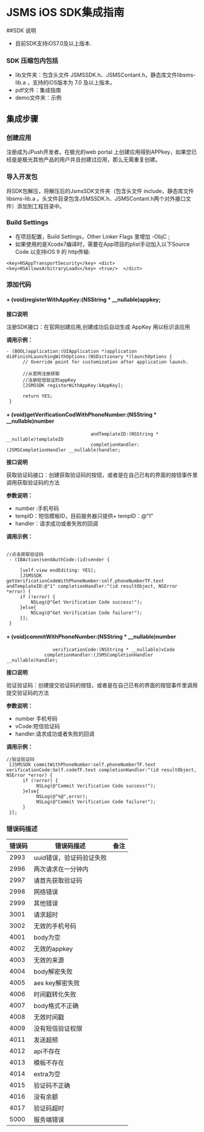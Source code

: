 # JSMS iOS SDK集成指南
##SDK 说明

+ 目前SDK支持iOS7.0及以上版本.

### SDK 压缩包内包括

+ lib文件夹：包含头文件 JSMSSDK.h、JSMSContant.h，静态库文件libsms-lib.a ，支持的iOS版本为 7.0 及以上版本。
+ pdf文件：集成指南
+ demo文件夹：示例

## 集成步骤

### 创建应用

注册成为JPush开发者。在极光的web portal 上创建应用得到APPkey，如果您已经是是极光其他产品的用户并且创建过应用，那么无需重复创建。

### 导入开发包

将SDK包解压，将解压后的JsmsSDK文件夹（包含头文件 include，静态库文件libsms-lib.a 。头文件目录包含JSMSSDK.h、JSMSContant.h两个对外接口文件）添加到工程目录中。 

### Build Settings

+ 在项目配置，Build Settings，Other Linker Flags 里增加  -ObjC ;
+ 如果使用的是Xcode7编译时，需要在App项目的plist手动加入以下Source Code 以支持iOS 9 的 http传输:

`
<key>NSAppTransportSecurity</key>
    <dict>
   <key>NSAllowsArbitraryLoads</key>
   <true/> 
 </dict>
`

### 添加代码

#### + (void)registerWithAppKey:(NSString * __nullable)appkey; 

**接口说明**

注册SDK接口：在官网创建应用,创建成功后自动生成 AppKey 用以标识该应用

**调用示例：**

```
- (BOOL)application:(UIApplication *)application didFinishLaunchingWithOptions:(NSDictionary *)launchOptions {
      // Override point for customization after application launch.
  
      //从官网注册获取
      //注册短信验证的appKey
      [JSMSSDK registerWithAppKey:kAppKey];
  
      return YES;
 }
```


#### + (void)getVerificationCodWithPhoneNumber:(NSString * __nullable)number
                                   andTemplateID:(NSString * __nullable)templateID
                                   completionHandler:(JSMSCompletionHandler __nullable)handler;


**接口说明**

获取验证码接口：创建获取验证码的按钮，或者是在自己已有的界面的按钮事件里调用获取验证码的方法

**参数说明：**

+ number :手机号码
+ tempID：短信模板ID，目前服务器只提供+ tempID：@“1”
+ handler：请求成功或者失败的回调

**调用示例：**

```

//点击获取验证码
 - (IBAction)sendAuthCode:(id)sender {
  
     [self.view endEditing: YES];
     [JSMSSDK getVerificationCodeWithPhoneNumber:self.phoneNumberTF.text andTemplateID:@"1" completionHandler:^(id resultObject, NSError *error) {
     if (!error) {
         NSLog(@"Get Verification Code success!");
     }else{
         NSLog(@"Get Verification Code failure!");
     }];
 }
```
####  + (void)commitWithPhoneNumber:(NSString * __nullable)number
                     verificationCode:(NSString * __nullable)vCode
                  completionHandler:(JSMSCompletionHandler __nullable)handler;

**接口说明**

验证验证码：创建提交验证码的按钮，或者是在自己已有的界面的按钮事件里调用提交验证码的方法

**参数说明：**

+ number  手机号码
+ vCode:短信验证码
+ handler:请求成功或者失败的回调

**调用示例：**

```
//验证验证码 
 [JSMSSDK commitWithPhoneNumber:self.phoneNumberTF.text verificationCode:Self.codeTF.text completionHandler:^(id resultObject, NSError *error) {
      if (!error) {
           NSLog(@"Commit Verification Code success!");
      }else{
           NSLog(@"%@",error);
           NSLog(@"Commit Verification Code failure!");
      }
 }];
```

### 错误码描述
| 错误码 | 错误码描述               | 备注 |
|--------|--------------------------|------|
| 2993   | uuid错误，验证码验证失败 |      |
| 2996   | 两次请求在一分钟内       |      |
| 2997   | 请首先获取验证码         |      |
| 2998   | 网络错误                 |      |
| 2999   | 其他错误                 |      |
| 3001   | 请求超时                 |      |
| 3002   | 无效的手机号码           |      |
| 4001   | body为空                 |      |
| 4002   | 无效的appkey             |      |
| 4003   | 无效的来源               |      |
| 4004   | body解密失败             |      |
| 4005   | aes key解密失败          |      |
| 4006   | 时间戳转化失败           |      |
| 4007   | body格式不正确           |      |
| 4008   | 无效时间戳               |      |
| 4009   | 没有短信验证权限         |      |
| 4011   | 发送超频                 |      |
| 4012   | api不存在                |      |
| 4013   | 模板不存在               |      |
| 4014   | extra为空                |      |
| 4015   | 验证码不正确             |      |
| 4016   | 没有余额                 |      |
| 4017   | 验证码超时               |      |
| 5000   | 服务端错误               |      |


